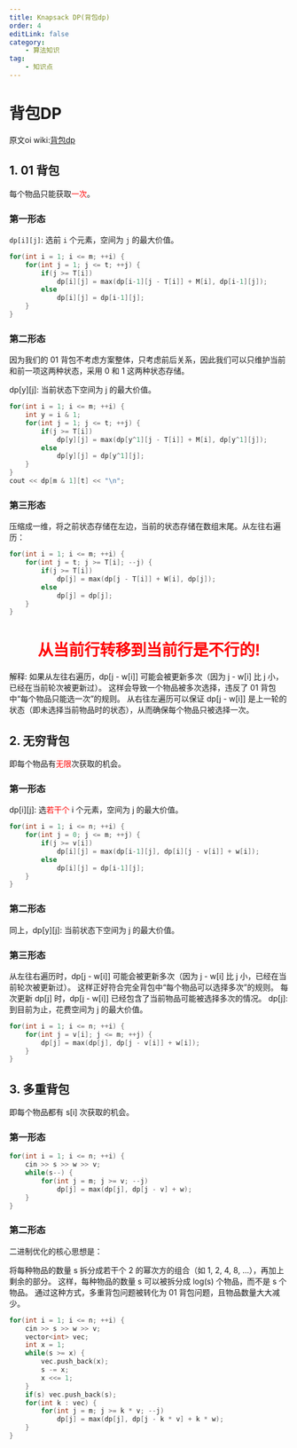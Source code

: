 ```yaml
---
title: Knapsack DP(背包dp)
order: 4
editLink: false
category:
    - 算法知识
tag:
    - 知识点
---
```

#
# 背包DP
原文oi wiki:[背包dp](https://oi-wiki.org/dp/knapsack/)
## 1. 01 背包

每个物品只能获取<span style="color:red;">一次</span>。

### 第一形态

`dp[i][j]`: 选前 `i` 个元素，空间为 `j` 的最大价值。

```cpp
for(int i = 1; i <= m; ++i) {
    for(int j = 1; j <= t; ++j) {
        if(j >= T[i])
            dp[i][j] = max(dp[i-1][j - T[i]] + M[i], dp[i-1][j]);
        else
            dp[i][j] = dp[i-1][j];
    }
}
```
### 第二形态

因为我们的 01 背包不考虑方案整体，只考虑前后关系，因此我们可以只维护当前和前一项这两种状态，采用 0 和 1 这两种状态存储。

dp[y][j]: 当前状态下空间为 j 的最大价值。
```cpp
for(int i = 1; i <= m; ++i) {
    int y = i & 1;
    for(int j = 1; j <= t; ++j) {
        if(j >= T[i])
            dp[y][j] = max(dp[y^1][j - T[i]] + M[i], dp[y^1][j]);
        else
            dp[y][j] = dp[y^1][j];
    }
}
cout << dp[m & 1][t] << "\n";
```
### 第三形态

压缩成一维，将之前状态存储在左边，当前的状态存储在数组末尾。从左往右遍历：
```cpp
for(int i = 1; i <= m; ++i) {
    for(int j = t; j >= T[i]; --j) {
        if(j >= T[i])
            dp[j] = max(dp[j - T[i]] + W[i], dp[j]);
        else
            dp[j] = dp[j];
    }
}
```

<center><h1><span style="color:red;">从当前行转移到当前行是不行的!</span></h1></center>

解释:
如果从左往右遍历，dp[j - w[i]] 可能会被更新多次（因为 j - w[i] 比 j 小，已经在当前轮次被更新过）。
这样会导致一个物品被多次选择，违反了 01 背包中“每个物品只能选一次”的规则。
从右往左遍历可以保证 dp[j - w[i]] 是上一轮的状态（即未选择当前物品时的状态），从而确保每个物品只被选择一次。
## 2. 无穷背包

即每个物品有<span style="color:red;">无限</span>次获取的机会。

### 第一形态

dp[i][j]: 选<span style="color:red;">若干个</span> i 个元素，空间为 j 的最大价值。
```cpp
for(int i = 1; i <= n; ++i) {
    for(int j = 0; j <= m; ++j) {
        if(j >= v[i])
            dp[i][j] = max(dp[i-1][j], dp[i][j - v[i]] + w[i]);
        else
            dp[i][j] = dp[i-1][j];
    }
}
```
### 第二形态

同上，dp[y][j]: 当前状态下空间为 j 的最大价值。

### 第三形态

从左往右遍历时，dp[j - w[i]] 可能会被更新多次（因为 j - w[i] 比 j 小，已经在当前轮次被更新过）。
这样正好符合完全背包中“每个物品可以选择多次”的规则。
每次更新 dp[j] 时，dp[j - w[i]] 已经包含了当前物品可能被选择多次的情况。
dp[j]: 到目前为止，花费空间为 j 的最大价值。
```cpp
for(int i = 1; i <= n; ++i) {
    for(int j = v[i]; j <= m; ++j) {
        dp[j] = max(dp[j], dp[j - v[i]] + w[i]);
    }
}
```
## 3. 多重背包

即每个物品都有 s[i] 次获取的机会。

### 第一形态
```cpp
for(int i = 1; i <= n; ++i) {
    cin >> s >> w >> v;
    while(s--) {
        for(int j = m; j >= v; --j)
            dp[j] = max(dp[j], dp[j - v] + w);
    }
}
```
### 第二形态

二进制优化的核心思想是：

将每种物品的数量 s 拆分成若干个 2 的幂次方的组合（如 1, 2, 4, 8, ...），再加上剩余的部分。
这样，每种物品的数量 s 可以被拆分成 log(s) 个物品，而不是 s 个物品。
通过这种方式，多重背包问题被转化为 01 背包问题，且物品数量大大减少。
```cpp
for(int i = 1; i <= n; ++i) {
    cin >> s >> w >> v;
    vector<int> vec;
    int x = 1;
    while(s >= x) {
        vec.push_back(x);
        s -= x;
        x <<= 1;
    }
    if(s) vec.push_back(s);
    for(int k : vec) {
        for(int j = m; j >= k * v; --j)
            dp[j] = max(dp[j], dp[j - k * v] + k * w);
    }
}
```